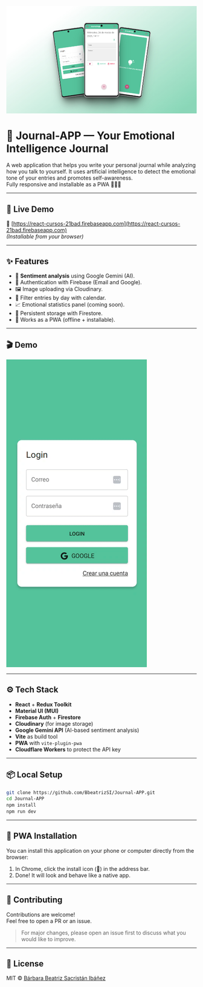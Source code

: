 ![Home screen](./assets/screenshots/home.jpeg)

# 📝 Journal-APP — Your Emotional Intelligence Journal

A web application that helps you write your personal journal while analyzing how you talk to yourself. It uses artificial intelligence to detect the emotional tone of your entries and promotes self-awareness.  
Fully responsive and installable as a PWA 📱💬✨

---

## 🚀 Live Demo

🔗 [https://react-cursos-21bad.firebaseapp.com](https://react-cursos-21bad.firebaseapp.com)  
*(Installable from your browser)*

---

## ✨ Features

- 🧠 **Sentiment analysis** using Google Gemini (AI).
- 🔐 Authentication with Firebase (Email and Google).
- 🖼️ Image uploading via Cloudinary.
- 📅 Filter entries by day with calendar.
- 📈 Emotional statistics panel (coming soon).
- 💾 Persistent storage with Firestore.
- 📱 Works as a PWA (offline + installable).

---

## 🎬 Demo

![Demo](./assets/screenshots/video.gif)

---

## ⚙️ Tech Stack

- **React** + **Redux Toolkit**
- **Material UI (MUI)**
- **Firebase Auth** + **Firestore**
- **Cloudinary** (for image storage)
- **Google Gemini API** (AI-based sentiment analysis)
- **Vite** as build tool
- **PWA** with `vite-plugin-pwa`
- **Cloudflare Workers** to protect the API key

---

## 📦 Local Setup

```bash
git clone https://github.com/BbeatrizSI/Journal-APP.git
cd Journal-APP
npm install
npm run dev
```

---

## 📱 PWA Installation

You can install this application on your phone or computer directly from the browser:

1. In Chrome, click the install icon (📲) in the address bar.
2. Done! It will look and behave like a native app.

---

## 🤝 Contributing

Contributions are welcome!  
Feel free to open a PR or an issue.

> For major changes, please open an issue first to discuss what you would like to improve.

---

## 📄 License

MIT © [Bárbara Beatriz Sacristán Ibáñez](https://github.com/bbeatrizsi)